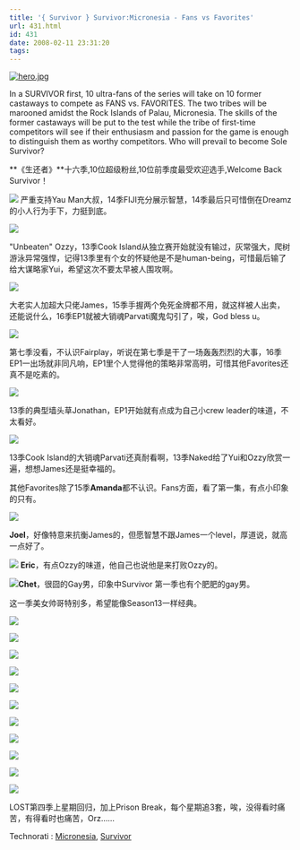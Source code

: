 ```yaml
---
title: '{ Survivor } Survivor:Micronesia - Fans vs Favorites'
url: 431.html
id: 431
date: 2008-02-11 23:31:20
tags:
---
```


[![hero.jpg](http://cai13.info/blog_pic/2008/02/hero-tn.jpg "hero.jpg")](http://cai13.info/blog_pic/2008/02/hero.jpg "hero.jpg")

In a SURVIVOR first, 10 ultra-fans of the series will take on 10 former castaways to compete as FANS vs. FAVORITES. The two tribes will be marooned amidst the Rock Islands of Palau, Micronesia. The skills of the former castaways will be put to the test while the tribe of first-time competitors will see if their enthusiasm and passion for the game is enough to distinguish them as worthy competitors. Who will prevail to become Sole Survivor?

  

**《生还者》**十六季,10位超级粉丝,10位前季度最受欢迎选手,Welcome Back Survivor！

  
  
  
![](http://www.survivorfever.net/images16/cast/s16_yau-man_chan_cast.jpg) 严重支持Yau Man大叔，14季FIJI充分展示智慧，14季最后只可惜倒在Dreamz的小人行为手下，力挺到底。

  
  
  
  

  

  
  

  

  
![](http://www.survivorfever.net/images16/cast/s16_ozzy_lusth_cast.jpg)

"Unbeaten" Ozzy，13季Cook Island从独立赛开始就没有输过，灰常强大，爬树游泳异常强悍，记得13季里有个女的怀疑他是不是human-being，可惜最后输了给大谋略家Yui，希望这次不要太早被人围攻啊。

  
  

  

  

  

  

  

![](http://www.survivorfever.net/images16/cast/s16_james_clement_cast.jpg)

大老实人加超大只佬James，15季手握两个免死金牌都不用，就这样被人出卖，还能说什么，16季EP1就被大销魂Parvati魔鬼勾引了，唉，God bless u。

  

  
  

  

  

  

  
  
![](http://www.survivorfever.net/images16/cast/s16_johnny_fairplay_cast.jpg)

第七季没看，不认识Fairplay，听说在第七季是干了一场轰轰烈烈的大事，16季EP1一出场就非同凡响，EP1里个人觉得他的策略非常高明，可惜其他Favorites还真不是吃素的。  
  
  

  
  
  
  

  
  
![](http://www.survivorfever.net/images16/cast/s16_jonathan_penner_cast.jpg)

13季的典型墙头草Jonathan，EP1开始就有点成为自己小crew leader的味道，不太看好。  

  
  
  
  
  

  

  
  

  
![](http://www.survivorfever.net/images16/cast/s16_parvati_shallow_cast.jpg)

13季Cook Island的大销魂Parvati还真耐看啊，13季Naked给了Yui和Ozzy欣赏一遍，想想James还是挺幸福的。

  
  
  

  
  

  

  
  
  

其他Favorites除了15季**Amanda**都不认识。Fans方面，看了第一集，有点小印象的只有。

  

![](http://www.survivorfever.net/images16/cast/joel_1001_tn.jpg)

**Joel**，好像特意来抗衡James的，但愿智慧不跟James一个level，厚道说，就高一点好了。  
  

  

  
  
  

  
  
  

  
  
![](http://wwwimage.cbs.com/primetime/survivor16/images/content/cast/sur16_erik_120.jpg) **Eric**，有点Ozzy的味道，他自己也说他是来打败Ozzy的。  
  

  
  

  

  

  

![](http://www.survivorfever.net/images16/cast/chet_welch_001.jpg)**Chet**，很囧的Gay男，印象中Survivor 第一季也有个肥肥的gay男。  
  

  

  
  
  

  

  
  
  
  
  
  

这一季美女帅哥特别多，希望能像Season13一样经典。

![](http://www.cbs.com/primetime/survivor16/images/content/photos/1601/full/1.jpg)  
  
  
![](http://www.cbs.com/primetime/survivor16/images/content/photos/1601/full/4.jpg)  
  
  
![](http://www.cbs.com/primetime/survivor16/images/content/photos/1601/full/6.jpg)  
  
  
![](http://www.cbs.com/primetime/survivor16/images/content/photos/1601/full/7.jpg)  
  
  
![](http://www.cbs.com/primetime/survivor16/images/content/photos/1601/full/8.jpg)  
  
  
![](http://www.cbs.com/primetime/survivor16/images/content/photos/1601/full/16.jpg)  
  
  
![](http://www.cbs.com/primetime/survivor16/images/content/photos/1601/full/19.jpg)  
  
  
![](http://www.cbs.com/primetime/survivor16/images/content/photos/1601/full/21.jpg)  
  
  
![](http://www.cbs.com/primetime/survivor16/images/content/photos/1601/full/22.jpg)  
  
  
![](http://www.cbs.com/primetime/survivor16/images/content/photos/1601/full/24.jpg)  
  
  
![](http://www.cbs.com/primetime/survivor16/images/content/photos/1601/full/26.jpg)  
  
  
LOST第四季上星期回归，加上Prison Break，每个星期追3套，唉，没得看时痛苦，有得看时也痛苦，Orz......

  

Technorati : [Micronesia](http://technorati.com/tag/Micronesia), [Survivor](http://technorati.com/tag/Survivor)